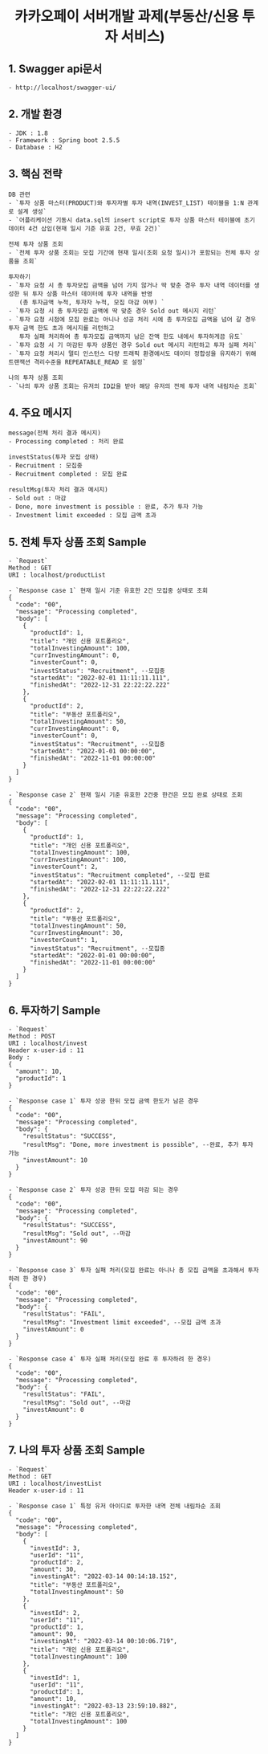 <div align="center">
<h1>카카오페이 서버개발 과제(부동산/신용 투자 서비스)</h1>
</div>


## 1. Swagger api문서

    - http://localhost/swagger-ui/


## 2. 개발 환경

    - JDK : 1.8
    - Framework : Spring boot 2.5.5
    - Database : H2


## 3. 핵심 전략
    DB 관련
    - `투자 상품 마스터(PRODUCT)와 투자자별 투자 내역(INVEST_LIST) 테이블을 1:N 관계로 설계 생성`
    - `어플리케이션 기동시 data.sql의 insert script로 투자 상품 마스터 테이블에 초기 데이터 4건 삽입(현재 일시 기준 유효 2건, 무효 2건)`
    
    전체 투자 상품 조회
    - `전체 투자 상품 조회는 모집 기간에 현재 일시(조회 요청 일시)가 포함되는 전체 투자 상품을 조회`
    
    투자하기
    - `투자 요청 시 총 투자모집 금액을 넘어 가지 않거나 딱 맞춘 경우 투자 내역 데이터를 생성한 뒤 투자 상품 마스터 데이터에 투자 내역을 반영
       (총 투자금액 누적, 투자자 누적, 모집 마감 여부) `
    - `투자 요청 시 총 투자모집 금액에 딱 맞춘 경우 Sold out 메시지 리턴`
    - `투자 요청 시점에 모집 완료는 아니나 성공 처리 시에 총 투자모집 금액을 넘어 갈 경우 투자 금액 한도 초과 메시지를 리턴하고
       투자 실패 처리하여 총 투자모집 금액까지 남은 잔액 한도 내에서 투자하게끔 유도`
    - `투자 요청 시 기 마감된 투자 상품인 경우 Sold out 메시지 리턴하고 투자 실패 처리`
    - `투자 요청 처리시 멀티 인스턴스 다량 트래픽 환경에서도 데이터 정합성을 유지하기 위해 트랜잭션 격리수준을 REPEATABLE_READ 로 설정`
    
    나의 투자 상품 조회
    - `나의 투자 상품 조회는 유저의 ID값을 받아 해당 유저의 전체 투자 내역 내림차순 조회`


## 4. 주요 메시지

    message(전체 처리 결과 메시지)
	- Processing completed : 처리 완료

    investStatus(투자 모집 상태)
	- Recruitment : 모집중
	- Recruitment completed : 모집 완료

    resultMsg(투자 처리 결과 메시지)
	- Sold out : 마감
	- Done, more investment is possible : 완료, 추가 투자 가능
	- Investment limit exceeded : 모집 금액 초과
	
    
## 5. 전체 투자 상품 조회 Sample

    - `Request`
	Method : GET
	URI : localhost/productList

    - `Response case 1` 현재 일시 기준 유효한 2건 모집중 상태로 조회
	{
	  "code": "00",
	  "message": "Processing completed",
	  "body": [
	    {
	      "productId": 1,
	      "title": "개인 신용 포트폴리오",
	      "totalInvestingAmount": 100,
	      "currInvestingAmount": 0,
	      "investerCount": 0,
	      "investStatus": "Recruitment", --모집중
	      "startedAt": "2022-02-01 11:11:11.111",
	      "finishedAt": "2022-12-31 22:22:22.222"
	    },
	    {
	      "productId": 2,
	      "title": "부동산 포트폴리오",
	      "totalInvestingAmount": 50,
	      "currInvestingAmount": 0,
	      "investerCount": 0,
	      "investStatus": "Recruitment", --모집중
	      "startedAt": "2022-01-01 00:00:00",
	      "finishedAt": "2022-11-01 00:00:00"
	    }
	  ]
	}

    - `Response case 2` 현재 일시 기준 유효한 2건중 한건은 모집 완료 상태로 조회
	{
	  "code": "00",
	  "message": "Processing completed",
	  "body": [
	    {
	      "productId": 1,
	      "title": "개인 신용 포트폴리오",
	      "totalInvestingAmount": 100,
	      "currInvestingAmount": 100,
	      "investerCount": 2,
	      "investStatus": "Recruitment completed", --모집 완료
	      "startedAt": "2022-02-01 11:11:11.111",
	      "finishedAt": "2022-12-31 22:22:22.222"
	    },
	    {
	      "productId": 2,
	      "title": "부동산 포트폴리오",
	      "totalInvestingAmount": 50,
	      "currInvestingAmount": 30,
	      "investerCount": 1,
	      "investStatus": "Recruitment", --모집중
	      "startedAt": "2022-01-01 00:00:00",
	      "finishedAt": "2022-11-01 00:00:00"
	    }
	  ]
	}


## 6. 투자하기 Sample

    - `Request`
	Method : POST
	URI : localhost/invest
	Header x-user-id : 11
	Body :
	{
	  "amount": 10,
	  "productId": 1
	}

    - `Response case 1` 투자 성공 한뒤 모집 금액 한도가 남은 경우
	{
	  "code": "00",
	  "message": "Processing completed",
	  "body": {
	    "resultStatus": "SUCCESS",
	    "resultMsg": "Done, more investment is possible", --완료, 추가 투자 가능
	    "investAmount": 10
	  }
	}

    - `Response case 2` 투자 성공 한뒤 모집 마감 되는 경우
	{
	  "code": "00",
	  "message": "Processing completed",
	  "body": {
	    "resultStatus": "SUCCESS",
	    "resultMsg": "Sold out", --마감
	    "investAmount": 90
	  }
	}

    - `Response case 3` 투자 실패 처리(모집 완료는 아니나 총 모집 금액을 초과해서 투자하려 한 경우)
	{
	  "code": "00",
	  "message": "Processing completed",
	  "body": {
	    "resultStatus": "FAIL",
	    "resultMsg": "Investment limit exceeded", --모집 금액 초과
	    "investAmount": 0
	  }
	}

    - `Response case 4` 투자 실패 처리(모집 완료 후 투자하려 한 경우)
	{
	  "code": "00",
	  "message": "Processing completed",
	  "body": {
	    "resultStatus": "FAIL",
	    "resultMsg": "Sold out", --마감
	    "investAmount": 0
	  }
	}


## 7. 나의 투자 상품 조회 Sample

    - `Request`
	Method : GET
	URI : localhost/investList
	Header x-user-id : 11

    - `Response case 1` 특정 유저 아이디로 투자한 내역 전체 내림차순 조회
	{
	  "code": "00",
	  "message": "Processing completed",
	  "body": [
	    {
	      "investId": 3,
	      "userId": "11",
	      "productId": 2,
	      "amount": 30,
	      "investingAt": "2022-03-14 00:14:18.152",
	      "title": "부동산 포트폴리오",
	      "totalInvestingAmount": 50
	    },
	    {
	      "investId": 2,
	      "userId": "11",
	      "productId": 1,
	      "amount": 90,
	      "investingAt": "2022-03-14 00:10:06.719",
	      "title": "개인 신용 포트폴리오",
	      "totalInvestingAmount": 100
	    },
	    {
	      "investId": 1,
	      "userId": "11",
	      "productId": 1,
	      "amount": 10,
	      "investingAt": "2022-03-13 23:59:10.882",
	      "title": "개인 신용 포트폴리오",
	      "totalInvestingAmount": 100
	    }
	  ]
	}
